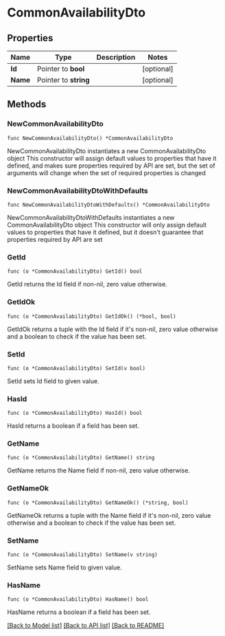 # CommonAvailabilityDto

## Properties

Name | Type | Description | Notes
------------ | ------------- | ------------- | -------------
**Id** | Pointer to **bool** |  | [optional] 
**Name** | Pointer to **string** |  | [optional] 

## Methods

### NewCommonAvailabilityDto

`func NewCommonAvailabilityDto() *CommonAvailabilityDto`

NewCommonAvailabilityDto instantiates a new CommonAvailabilityDto object
This constructor will assign default values to properties that have it defined,
and makes sure properties required by API are set, but the set of arguments
will change when the set of required properties is changed

### NewCommonAvailabilityDtoWithDefaults

`func NewCommonAvailabilityDtoWithDefaults() *CommonAvailabilityDto`

NewCommonAvailabilityDtoWithDefaults instantiates a new CommonAvailabilityDto object
This constructor will only assign default values to properties that have it defined,
but it doesn't guarantee that properties required by API are set

### GetId

`func (o *CommonAvailabilityDto) GetId() bool`

GetId returns the Id field if non-nil, zero value otherwise.

### GetIdOk

`func (o *CommonAvailabilityDto) GetIdOk() (*bool, bool)`

GetIdOk returns a tuple with the Id field if it's non-nil, zero value otherwise
and a boolean to check if the value has been set.

### SetId

`func (o *CommonAvailabilityDto) SetId(v bool)`

SetId sets Id field to given value.

### HasId

`func (o *CommonAvailabilityDto) HasId() bool`

HasId returns a boolean if a field has been set.

### GetName

`func (o *CommonAvailabilityDto) GetName() string`

GetName returns the Name field if non-nil, zero value otherwise.

### GetNameOk

`func (o *CommonAvailabilityDto) GetNameOk() (*string, bool)`

GetNameOk returns a tuple with the Name field if it's non-nil, zero value otherwise
and a boolean to check if the value has been set.

### SetName

`func (o *CommonAvailabilityDto) SetName(v string)`

SetName sets Name field to given value.

### HasName

`func (o *CommonAvailabilityDto) HasName() bool`

HasName returns a boolean if a field has been set.


[[Back to Model list]](../README.md#documentation-for-models) [[Back to API list]](../README.md#documentation-for-api-endpoints) [[Back to README]](../README.md)


